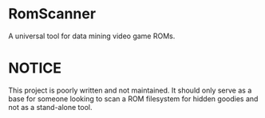# RomScanner
A universal tool for data mining video game ROMs.

# NOTICE
This project is poorly written and not maintained. It should only serve as a base for someone looking to scan a ROM filesystem for hidden goodies and not as a stand-alone tool.
